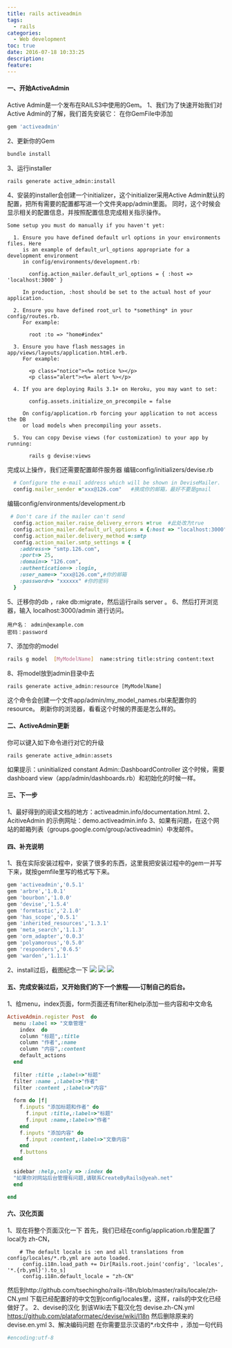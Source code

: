 ```yaml
---
title: rails activeadmin
tags:
  - rails
categories:
  - Web development
toc: true
date: 2016-07-18 10:33:25
description:
feature:
---
```


#### 一、开始ActiveAdmin
Active Admin是一个发布在RAILS3中使用的Gem。
1、我们为了快速开始我们对Active Admin的了解，我们首先安装它：
在你GemFile中添加
```  ruby
gem 'activeadmin'
```
2、更新你的Gem
``` bash
bundle install
```
3、运行installer
``` bash
rails generate active_admin:install
```
<!-- more -->
4、安装的installer会创建一个initializer，这个initializer采用Active Admin默认的配置，把所有需要的配置都写进一个文件夹app/admin里面。
同时，这个时候会显示相关的配置信息，并按照配置信息完成相关指示操作。
```
Some setup you must do manually if you haven't yet:

  1. Ensure you have defined default url options in your environments files. Here
     is an example of default_url_options appropriate for a development environment
     in config/environments/development.rb:

       config.action_mailer.default_url_options = { :host => 'localhost:3000' }

     In production, :host should be set to the actual host of your application.

  2. Ensure you have defined root_url to *something* in your config/routes.rb.
     For example:

       root :to => "home#index"

  3. Ensure you have flash messages in app/views/layouts/application.html.erb.
     For example:

       <p class="notice"><%= notice %></p>
       <p class="alert"><%= alert %></p>

  4. If you are deploying Rails 3.1+ on Heroku, you may want to set:

       config.assets.initialize_on_precompile = false

     On config/application.rb forcing your application to not access the DB
     or load models when precompiling your assets.

  5. You can copy Devise views (for customization) to your app by running:

       rails g devise:views
```
完成以上操作，我们还需要配置邮件服务器
编辑config/initializers/devise.rb
``` ruby
  # Configure the e-mail address which will be shown in DeviseMailer.
  config.mailer_sender ="xxx@126.com"   #换成你的邮箱，最好不要是gmail
```
编辑config/environments/development.rb
``` ruby
 # Don't care if the mailer can't send
  config.action_mailer.raise_delivery_errors =true  #此处改为true
  config.action_mailer.default_url_options = {:host => "localhost:3000" } #刚才devise的提示中提到这一句
  config.action_mailer.delivery_method =:smtp
  config.action_mailer.smtp_settings = {
    :address=> "smtp.126.com",
    :port=> 25,
    :domain=> "126.com",
    :authentication=> :login,
    :user_name=> "xxx@126.com",#你的邮箱
    :password=> "xxxxxx" #你的密码
  }
```
5、迁移你的db ，rake db:migrate，然后运行rails server 。
6、然后打开浏览器，输入 localhost:3000/admin 进行访问。
```
用户名： admin@example.com
密码：password
```
7、添加你的model
``` bash
rails g model  [MyModelName]  name:string title:string content:text
```
8、将model放到admin目录中去 
```
rails generate active_admin:resource [MyModelName]
```
这个命令会创建一个文件app/admin/my_model_names.rbl来配置你的resource。
刷新你的浏览器，看看这个时候的界面是怎么样的。
#### 二、ActiveAdmin更新
你可以键入如下命令进行对它的升级
```
rails generate active_admin:assets
```
如果提示：uninitialized constant Admin::DashboardController
这个时候，需要dashboard view（app/admin/dashboards.rb）和初始化的时候一样。
#### 三、下一步
1、最好得到的阅读文档的地方：activeadmin.info/documentation.html.
2、AcitiveAdmin 的示例网址：demo.activeadmin.info
3、如果有问题，在这个网站的邮箱列表（groups.google.com/group/activeadmin）中发邮件。
#### 四、补充说明
1、我在实际安装过程中，安装了很多的东西，这里我把安装过程中的gem一并写下来，就按gemfile里写的格式写下来。
``` ruby
gem 'activeadmin','0.5.1'
gem 'arbre','1.0.1'
gem 'bourbon','1.0.0'
gem 'devise','1.5.4'
gem 'formtastic','2.1.0'
gem 'has_scope','0.5.1'
gem 'inherited_resources','1.3.1'
gem 'meta_search','1.1.3'
gem 'orm_adapter','0.0.3'
gem 'polyamorous','0.5.0'
gem 'responders','0.6.5'
gem 'warden','1.1.1'
```
2、install过后，截图纪念一下
![](http://s1.sinaimg.cn/mw690/82544279td85c34e222b0&690)
![](http://s8.sinaimg.cn/mw690/82544279td85c38a362c7&690)
![](http://s11.sinaimg.cn/mw690/82544279td85c38cc63aa&690)

#### 五、完成安装过后，又开始我们的下一个旅程——订制自己的后台。
1、给menu，index页面，form页面还有filter和help添加一些内容和中文命名
``` ruby
ActiveAdmin.register Post  do 
  menu :label => "文章管理"
    index  do  
    column "标题",:title                  
    column "作者",:name      
    column "内容",:content                 
    default_actions    
  end        
  
  filter :title ,:label=>"标题"
  filter :name ,:label=>"作者"
  filter :content ,:label=>"内容"
  
  form do |f|
    f.inputs "添加标题和作者" do
      f.input :title,:label=>"标题"
      f.input :name,:label=>"作者"
    end
    f.inputs "添加内容" do
      f.input :content,:label=>"文章内容"
    end
    f.buttons
  end
  
  sidebar :help,:only => :index do
  "如果你对网站后台管理有问题,请联系CreateByRails@yeah.net"
  end

end
```
#### 六、汉化页面

1、现在将整个页面汉化一下
首先，我们已经在config/application.rb里配置了local为 zh-CN， 
```
    # The default locale is :en and all translations from config/locales/*.rb,yml are auto loaded.
     config.i18n.load_path += Dir[Rails.root.join('config', 'locales', '*.{rb,yml}').to_s]
     config.i18n.default_locale = "zh-CN"
```
然后到http://github.com/tsechingho/rails-i18n/blob/master/rails/locale/zh-CN.yml
下载已经配置好的中文包到config/locales里，这样，rails的中文化已经做好了。
2、devise的汉化
到该Wiki去下载汉化包 devise.zh-CN.yml
https://github.com/plataformatec/devise/wiki/I18n
然后删除原来的devise.en.yml
3、解决编码问题
在你需要显示汉语的*.rb文件中 ，添加一句代码
``` ruby
#encoding:utf-8
```